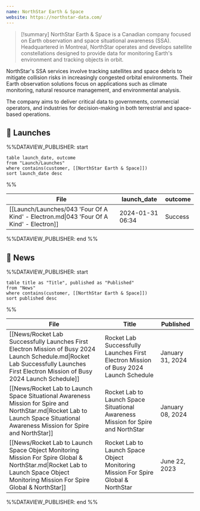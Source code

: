 ```yaml
---
name: NorthStar Earth & Space
website: https://northstar-data.com/
---
```


>[!summary]
NorthStar Earth & Space is a Canadian company focused on Earth observation and space situational awareness (SSA). Headquartered in Montreal, NorthStar operates and develops satellite constellations designed to provide data for monitoring Earth's environment and tracking objects in orbit.
>
NorthStar's SSA services involve tracking satellites and space debris to mitigate collision risks in increasingly congested orbital environments. Their Earth observation solutions focus on applications such as climate monitoring, natural resource management, and environmental analysis.
>
The company aims to deliver critical data to governments, commercial operators, and industries for decision-making in both terrestrial and space-based operations.


## 🚀 Launches
%%DATAVIEW_PUBLISHER: start
```
table launch_date, outcome
from "Launch/Launches"
where contains(customer, [[NorthStar Earth & Space]])
sort launch_date desc
```
%%

| File                                                                                    | launch_date      | outcome |
| --------------------------------------------------------------------------------------- | ---------------- | ------- |
| [[Launch/Launches/043 'Four Of A Kind' - Electron.md\|043 'Four Of A Kind' - Electron]] | 2024-01-31 06:34 | Success |

%%DATAVIEW_PUBLISHER: end %%

## 📰 News
%%DATAVIEW_PUBLISHER: start
```
table title as "Title", published as "Published"
from "News"
where contains(customer, [[NorthStar Earth & Space]])
sort published desc
```
%%

| File                                                                                                                                                                                   | Title                                                                                 | Published        |
| -------------------------------------------------------------------------------------------------------------------------------------------------------------------------------------- | ------------------------------------------------------------------------------------- | ---------------- |
| [[News/Rocket Lab Successfully Launches First Electron Mission of Busy 2024 Launch Schedule.md\|Rocket Lab Successfully Launches First Electron Mission of Busy 2024 Launch Schedule]] | Rocket Lab Successfully Launches First Electron Mission of Busy 2024 Launch Schedule  | January 31, 2024 |
| [[News/Rocket Lab to Launch Space Situational Awareness Mission for Spire and NorthStar.md\|Rocket Lab to Launch Space Situational Awareness Mission for Spire and NorthStar]]         | Rocket Lab to Launch Space Situational Awareness Mission for Spire and NorthStar      | January 08, 2024 |
| [[News/Rocket Lab to Launch Space Object Monitoring Mission For Spire Global & NorthStar.md\|Rocket Lab to Launch Space Object Monitoring Mission For Spire Global & NorthStar]]       | Rocket Lab to Launch Space Object Monitoring Mission For Spire Global & NorthStar     | June 22, 2023    |

%%DATAVIEW_PUBLISHER: end %%